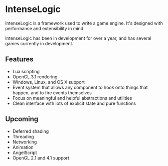 # IntenseLogic

IntenseLogic is a framework used to write a game engine. It's designed with performance and extensibility in mind. 

IntenseLogic has been in development for over a year, and has several games currently in development.

## Features

 * Lua scripting
 * OpenGL 3.1 rendering
 * Windows, Linux, and OS X support
 * Event system that allows any component to hook onto things that happen, and to fire events themselves
 * Focus on meaningful and helpful abstractions and utilities
 * Clean interface with lots of explicit state and pure functions

## Upcoming

 * Deferred shading
 * Threading
 * Networking
 * Animation
 * AngelScript
 * OpenGL 2.1 and 4.1 support

